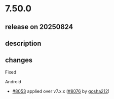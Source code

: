 # 7.50.0

## release on 20250824
## description
## changes
Fixed

Android

* <a class="issue-link js-issue-link" data-error-text="Failed to load title" data-id="3156224169" data-permission-text="Title is private" data-url="https://github.com/wix/react-native-navigation/issues/8053" data-hovercard-type="pull_request" data-hovercard-url="/wix/react-native-navigation/pull/8053/hovercard" href="https://github.com/wix/react-native-navigation/pull/8053">#8053</a> applied over v7.x.x (<a class="issue-link js-issue-link" data-error-text="Failed to load title" data-id="3275973437" data-permission-text="Title is private" data-url="https://github.com/wix/react-native-navigation/issues/8076" data-hovercard-type="pull_request" data-hovercard-url="/wix/react-native-navigation/pull/8076/hovercard" href="https://github.com/wix/react-native-navigation/pull/8076">#8076</a> by <a href="https://github.com/gosha212">gosha212</a>)

